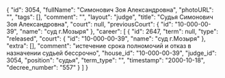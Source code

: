 {
    "id": 3054,
    "fullName": "Симонович Зоя Александровна",
    "photoURL": "",
    "tags": [],
    "comment": "",
    "layout": "judge",
    "title": "Судья Симонович Зоя Александровна",
    "court": null,
    "previousCourt": {
        "id": "10-000-00-39",
        "name": "суд г.Мозыря"
    },
    "career": [
        {
            "id": 2647,
            "term": null,
            "type": "released",
            "court": {
                "id": "10-000-00-39",
                "name": "суд г.Мозыря"
            },
            "extra": [],
            "comment": "истечение срока полномочий и отказ в назначении судьей бессрочно",
            "house_id": "10-000-00-39",
            "judge_id": 3054,
            "position": "судья",
            "term_type": "",
            "timestamp": "2000-10-18",
            "decree_number": "557"
        }
    ]
}